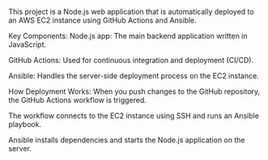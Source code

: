 
This project is a Node.js web application that is automatically deployed to an AWS EC2 instance using GitHub Actions and Ansible.

Key Components:
Node.js app: The main backend application written in JavaScript.

GitHub Actions: Used for continuous integration and deployment (CI/CD).

Ansible: Handles the server-side deployment process on the EC2 instance.

How Deployment Works:
When you push changes to the GitHub repository, the GitHub Actions workflow is triggered.

The workflow connects to the EC2 instance using SSH and runs an Ansible playbook.

Ansible installs dependencies and starts the Node.js application on the server.

